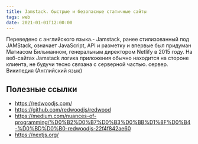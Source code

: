 ```yaml
---
title: Jamstack. быстрые и безопасные статичные сайты
tags: web
date: 2021-01-01T12:00:00
---
```


Переведено с английского языка.-
Jamstack, ранее стилизованный под JAMStack, означает JavaScript, API и разметку и впервые был придуман Матиасом Бильманном, генеральным директором Netlify в 2015 году. На веб-сайтах Jamstack логика приложения обычно находится на стороне клиента, не будучи тесно связана с серверной частью. сервер. Википедия (Английский язык)

## Полезные ссылки
- <https://redwoodjs.com/>
- <https://github.com/redwoodjs/redwood>
- <https://medium.com/nuances-of-programming/%D0%B2%D0%B7%D0%B3%D0%BB%D1%8F%D0%B4-%D0%BD%D0%B0-redwoodjs-22f4f842ae60>
- <https://nextjs.org/>
